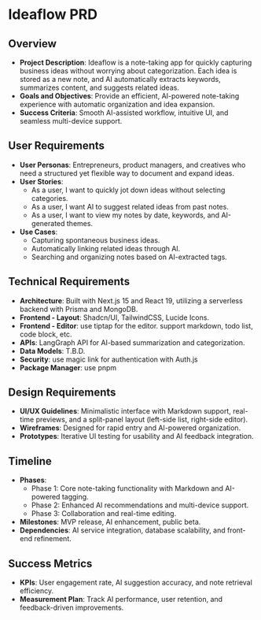 # Ideaflow PRD

## Overview

- **Project Description**: Ideaflow is a note-taking app for quickly capturing business ideas without worrying about categorization. Each idea is stored as a new note, and AI automatically extracts keywords, summarizes content, and suggests related ideas.
- **Goals and Objectives**: Provide an efficient, AI-powered note-taking experience with automatic organization and idea expansion.
- **Success Criteria**: Smooth AI-assisted workflow, intuitive UI, and seamless multi-device support.

## User Requirements

- **User Personas**: Entrepreneurs, product managers, and creatives who need a structured yet flexible way to document and expand ideas.
- **User Stories**:
  - As a user, I want to quickly jot down ideas without selecting categories.
  - As a user, I want AI to suggest related ideas from past notes.
  - As a user, I want to view my notes by date, keywords, and AI-generated themes.
- **Use Cases**:
  - Capturing spontaneous business ideas.
  - Automatically linking related ideas through AI.
  - Searching and organizing notes based on AI-extracted tags.

## Technical Requirements

- **Architecture**: Built with Next.js 15 and React 19, utilizing a serverless backend with Prisma and MongoDB.
- **Frontend - Layout**: Shadcn/UI, TailwindCSS, Lucide Icons.
- **Frontend - Editor**: use tiptap for the editor. support markdown, todo list, code block, etc.
- **APIs**: LangGraph API for AI-based summarization and categorization.
- **Data Models**: T.B.D.
- **Security**: use magic link for authentication with Auth.js
- **Package Manager**: use pnpm

## Design Requirements

- **UI/UX Guidelines**: Minimalistic interface with Markdown support, real-time previews, and a split-panel layout (left-side list, right-side editor).
- **Wireframes**: Designed for rapid entry and AI-powered organization.
- **Prototypes**: Iterative UI testing for usability and AI feedback integration.

## Timeline

- **Phases**:
  - Phase 1: Core note-taking functionality with Markdown and AI-powered tagging.
  - Phase 2: Enhanced AI recommendations and multi-device support.
  - Phase 3: Collaboration and real-time editing.
- **Milestones**: MVP release, AI enhancement, public beta.
- **Dependencies**: AI service integration, database scalability, and front-end refinement.

## Success Metrics

- **KPIs**: User engagement rate, AI suggestion accuracy, and note retrieval efficiency.
- **Measurement Plan**: Track AI performance, user retention, and feedback-driven improvements.
